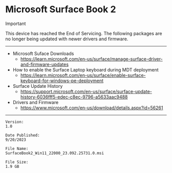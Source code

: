 # Microsoft Surface Book 2

> [!IMPORTANT]
> This device has reached the End of Servicing. The following packages are no longer being updated with newer drivers and firmware.

---

* Microsoft Suface Downloads
  * https://learn.microsoft.com/en-us/surface/manage-surface-driver-and-firmware-updates
* How to enable the Surface Laptop keyboard during MDT deployment
  * https://learn.microsoft.com/en-us/surface/enable-surface-keyboard-for-windows-pe-deployment
* Surface Update History
  * https://support.microsoft.com/en-us/surface/surface-update-history-6036fff5-edec-c8ec-9796-a5633aac9488
* Drivers and Firmware
  * https://www.microsoft.com/en-us/download/details.aspx?id=56261

---

```text
Version:
1.0

Date Published:
9/20/2023

File Name:
SurfaceBook2_Win11_22000_23.092.25731.0.msi

File Size:
1.9 GB
```